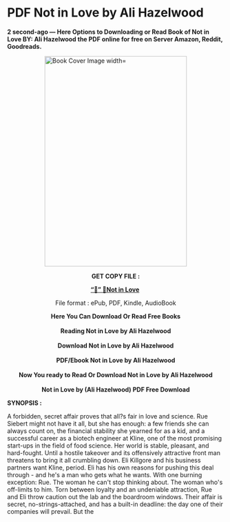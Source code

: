# PDF Not in Love by Ali Hazelwood
<p><strong>2 second-ago &mdash; Here Options to Downloading or Read Book of Not in Love BY: Ali Hazelwood the PDF online for free on Server Amazon, Reddit, Goodreads.</strong></p><p><a href="https://educationsharingacademy.cloud/?book=198716261-not-in-love"><img style="display: block; margin-left: auto; margin-right: auto;" src="https://i.gr-assets.com/images/S/compressed.photo.goodreads.com/books/1696574108l/198716261.jpg" alt="Book Cover Image width=" width="330" height="488" /></a></p><p style="text-align: center;"><strong>GET COPY FILE :</strong></p><p style="text-align: center;"><strong><a href="https://educationsharingacademy.cloud/?book=198716261-not-in-love" target="_blank" rel="noopener">“📢” 🔗Not in Love</a>&nbsp;</strong></p><p style="text-align: center;">File format : ePub, PDF, Kindle, AudioBook</p><div style="text-align: center;"><strong>Here You Can Download Or Read Free Books</strong></div><div style="text-align: center;">&nbsp;</div><div style="text-align: center;"><strong>Reading Not in Love by Ali Hazelwood</strong></div><div style="text-align: center;">&nbsp;</div><div style="text-align: center;"><strong>Download Not in Love by Ali Hazelwood</strong></div><div style="text-align: center;">&nbsp;</div><div style="text-align: center;"><strong>PDF/Ebook Not in Love by Ali Hazelwood</strong></div><div style="text-align: center;">&nbsp;</div><div style="text-align: center;"><strong>Now You ready to Read Or Download Not in Love by Ali Hazelwood</strong></div><div style="text-align: center;">&nbsp;</div><div style="text-align: center;"><strong>Not in Love by (Ali Hazelwood) PDF Free Download</strong></div><p><strong>SYNOPSIS :</strong></p><p>A forbidden, secret affair proves that all?s fair in love and science. Rue Siebert might not have it all, but she has enough: a few friends she can always count on, the financial stability she yearned for as a kid, and a successful career as a biotech engineer at Kline, one of the most promising start-ups in the field of food science. Her world is stable, pleasant, and hard-fought. Until a hostile takeover and its offensively attractive front man threatens to bring it all crumbling down. Eli Killgore and his business partners want Kline, period. Eli has his own reasons for pushing this deal through - and he's a man who gets what he wants. With one burning exception: Rue. The woman he can't stop thinking about. The woman who's off-limits to him. Torn between loyalty and an undeniable attraction, Rue and Eli throw caution out the lab and the boardroom windows. Their affair is secret, no-strings-attached, and has a built-in deadline: the day one of their companies will prevail. But the </p>
